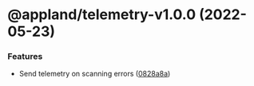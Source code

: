# @appland/telemetry-v1.0.0 (2022-05-23)

### Features

- Send telemetry on scanning errors
  ([0828a8a](https://github.com/applandinc/appmap-js/commit/0828a8a5a61247ab923e2fe9b302970accd3b10d))
